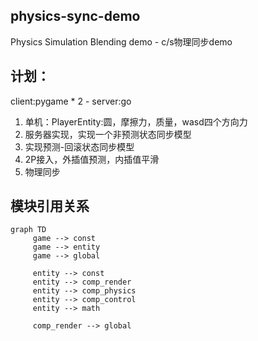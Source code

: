 ## physics-sync-demo
Physics Simulation Blending demo - c/s物理同步demo

## 计划：
client:pygame * 2 - server:go
1. 单机：PlayerEntity:圆，摩擦力，质量，wasd四个方向力
2. 服务器实现，实现一个非预测状态同步模型
3. 实现预测-回滚状态同步模型
4. 2P接入，外插值预测，内插值平滑
5. 物理同步

## 模块引用关系
```mermaid
graph TD
     game --> const
     game --> entity
     game --> global

     entity --> const
     entity --> comp_render
     entity --> comp_physics
     entity --> comp_control
     entity --> math

     comp_render --> global
```
